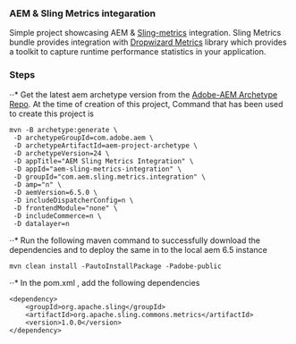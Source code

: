 ### AEM & Sling Metrics integaration

Simple project showcasing AEM &amp; [Sling-metrics](https://sling.apache.org/documentation/bundles/metrics.html) integration. Sling Metrics bundle provides integration with [Dropwizard Metrics](https://github.com/dropwizard/metrics) library which provides a toolkit to capture runtime performance statistics in your application.

### Steps

⋅⋅* Get the latest aem archetype version from the [Adobe-AEM Archetype Repo](https://github.com/adobe/aem-project-archetype). At the time of creation of this project, Command that has been used to create this project is 
```
mvn -B archetype:generate \
 -D archetypeGroupId=com.adobe.aem \
 -D archetypeArtifactId=aem-project-archetype \
 -D archetypeVersion=24 \
 -D appTitle="AEM Sling Metrics Integration" \
 -D appId="aem-sling-metrics-integration" \
 -D groupId="com.aem.sling.metrics.integration" \
 -D amp="n" \
 -D aemVersion=6.5.0 \
 -D includeDispatcherConfig=n \
 -D frontendModule="none" \
 -D includeCommerce=n \
 -D datalayer=n
 ```
⋅⋅* Run the following maven command to successfully download the dependencies and to deploy the same in to the local aem 6.5 instance
```
mvn clean install -PautoInstallPackage -Padobe-public
```
⋅⋅* In the pom.xml , add the following dependencies
```
<dependency>
    <groupId>org.apache.sling</groupId>
    <artifactId>org.apache.sling.commons.metrics</artifactId>
    <version>1.0.0</version>
</dependency>
```
